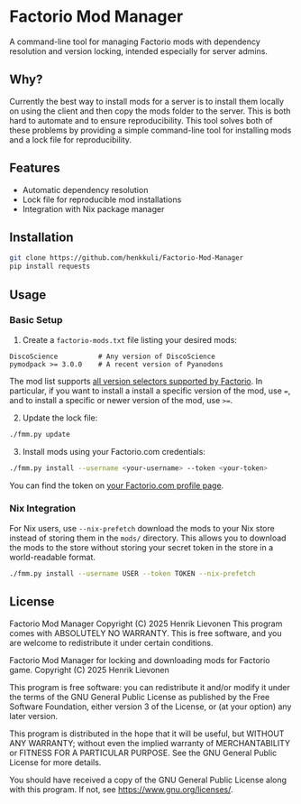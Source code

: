 # Factorio Mod Manager

A command-line tool for managing Factorio mods with dependency resolution and version locking, intended especially for server admins.

## Why?

Currently the best way to install mods for a server is to install them locally on using the client and then copy the mods folder to the server.
This is both hard to automate and to ensure reproducibility.
This tool solves both of these problems by providing a simple command-line tool for installing mods and a lock file for reproducibility.

## Features

- Automatic dependency resolution
- Lock file for reproducible mod installations
- Integration with Nix package manager

## Installation

```bash
git clone https://github.com/henkkuli/Factorio-Mod-Manager
pip install requests
```

## Usage

### Basic Setup

1. Create a `factorio-mods.txt` file listing your desired mods:
```
DiscoScience          # Any version of DiscoScience
pymodpack >= 3.0.0    # A recent version of Pyanodons
```
The mod list supports [all version selectors supported by Factorio](https://wiki.factorio.com/Tutorial:Mod_structure#dependencies).
In particular, if you want to install a install a specific version of the mod, use `=`, and to install a specific or newer version of the mod, use `>=`.

2. Update the lock file:
```bash
./fmm.py update
```

3. Install mods using your Factorio.com credentials:
```bash
./fmm.py install --username <your-username> --token <your-token>
```
You can find the token on [your Factorio.com profile page](https://factorio.com/profile).

### Nix Integration

For Nix users, use `--nix-prefetch` download the mods to your Nix store instead of storing them in the `mods/` directory.
This allows you to download the mods to the store without storing your secret token in the store in a world-readable format.

```bash
./fmm.py install --username USER --token TOKEN --nix-prefetch
```

## License

Factorio Mod Manager Copyright (C) 2025 Henrik Lievonen
This program comes with ABSOLUTELY NO WARRANTY.
This is free software, and you are welcome to redistribute it
under certain conditions.

Factorio Mod Manager for locking and downloading mods for Factorio game.
Copyright (C) 2025 Henrik Lievonen

This program is free software: you can redistribute it and/or modify
it under the terms of the GNU General Public License as published by
the Free Software Foundation, either version 3 of the License, or
(at your option) any later version.

This program is distributed in the hope that it will be useful,
but WITHOUT ANY WARRANTY; without even the implied warranty of
MERCHANTABILITY or FITNESS FOR A PARTICULAR PURPOSE.  See the
GNU General Public License for more details.

You should have received a copy of the GNU General Public License
along with this program.  If not, see <https://www.gnu.org/licenses/>.
